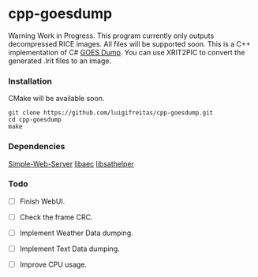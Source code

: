 # cpp-goesdump
Warning Work in Progress. This program currently only outputs decompressed RICE images. All files will be supported soon.
This is a C++ implementation of C# [GOES Dump](https://github.com/opensatelliteproject/goesdump). You can use XRIT2PIC to convert the generated .lrit files to an image.

### Installation 
CMake will be available soon.

```
git clone https://github.com/luigifreitas/cpp-goesdump.git
cd cpp-goesdump
make
```

### Dependencies 
[Simple-Web-Server](https://github.com/eidheim/Simple-Web-Server)
[libaec](https://github.com/MathisRosenhauer/libaec)
[libsathelper](https://github.com/opensatelliteproject/libsathelper)

### Todo 
- [ ] Finish WebUI.
- [ ] Check the frame CRC.
- [ ] Implement Weather Data dumping.
- [ ] Implement Text Data dumping. 
- [ ] Improve CPU usage.

